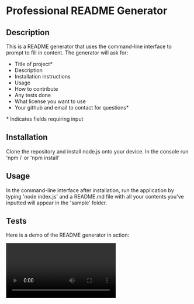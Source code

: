 # Professional README Generator

## Description

This is a README generator that uses the command-line interface to prompt to fill in content. The generator will ask for:

- Title of project*
- Description
- Installation instructions
- Usage 
- How to contribute
- Any tests done
- What license you want to use
- Your github and email to contact for questions*

\* Indicates fields requiring input

## Installation

Clone the repository and install node.js onto your device. In the console run 'npm i' or 'npm install'

## Usage

In the command-line interface after installation, run the application by typing 'node index.js' and a README.md file with all your contents you've inputted will appear in the 'sample' folder.

## Tests

Here is a demo of the README generator in action:

![video demonstration of the generator](./videodemo/videodemo.mp4)